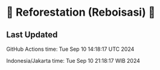 
# 🌳 Reforestation (Reboisasi) 🌲

## Last Updated

GitHub Actions time: Tue Sep 10 14:18:17 UTC 2024

Indonesia/Jakarta time: Tue Sep 10 21:18:17 WIB 2024
